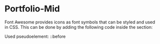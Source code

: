 # Portfolio-Mid
Font Awesome provides icons as font symbols that can be styled and used in CSS. This can be done by adding the following code inside the <head> section:
<link rel="stylesheet" href="https://cdnjs.cloudflare.com/ajax/libs/font-awesome/6.3.0/css/all.min.css">
Used pseudoelement: ::before
